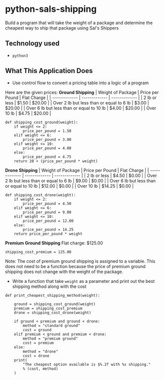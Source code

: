 # python-sals-shipping

Build a program that will take the weight of a package and determine the cheapest way to ship that package using Sal's Shippers

## Technology used

- `python3`

## What This Application Does

- Use control flow to convert a pricing table into a logic of a program

Here are the given prices:
**Ground Shipping**
| Weight of Package | Price per Pound | Flat Charge |
| ------------- | ------------- | ------------- |
| 2 lb or less | $1.50  | $20.00 |
| Over 2 lb but less than or equal to 6 lb | $3.00  | $20.00 |
| Over 6 lb but less than or equal to 10 lb | $4.00  | $20.00 |
| Over 10 lb | $4.75  | $20.00 |

```
def shipping_cost_ground(weight):
    if weight <= 2:
        price_per_pound = 1.50
    elif weight <= 6:
        price_per_pound = 3.00
    elif weight <= 10:
        price_per_pound = 4.00
    else:
        price_per_pound = 4.75
    return 20 + (price_per_pound * weight)
```

**Drone Shipping**
| Weight of Package | Price per Pound | Flat Charge |
| ------------- | ------------- | ------------- |
| 2 lb or less | $4.50	  | $0.00 |
| Over 2 lb but less than or equal to 6 lb | $9.00  | $0.00 |
| Over 6 lb but less than or equal to 10 lb | $12.00  | $0.00 |
| Over 10 lb | $14.25  | $0.00 |

```
def shipping_cost_drone(weight):
    if weight <= 2:
        price_per_pound = 4.50
    elif weight <= 6:
        price_per_pound = 9.00
    elif weight <= 10:
        price_per_pound = 12.00
    else:
        price_per_pound = 14.25
    return price_per_pound * weight
```

**Premium Ground Shipping**
Flat charge: \$125.00

```
shipping_cost_premium = 125.00
```

Note: The cost of premium ground shipping is assigned to a variable. This does not need to be a function because the price of premium ground shipping does not change with the weight of the package.

- Write a function that take `weight` as a parameter and print out the best shipping method along with the cost

```
def print_cheapest_shipping_method(weight):

    ground = shipping_cost_ground(weight)
    premium = shipping_cost_premium
    drone = shipping_cost_drone(weight)

    if ground < premium and ground < drone:
        method = "standard ground"
        cost = ground
    elif premium < ground and premium < drone:
        method = "premium ground"
        cost = premium
    else:
        method = "drone"
        cost = drone
    print(
        "The cheapest option available is $%.2f with %s shipping."
        % (cost, method)
    )
```
